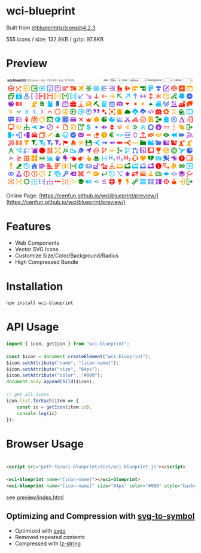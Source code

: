 # wci-blueprint
Built from [@blueprintjs/icons@4.2.3](https://github.com/palantir/blueprint)  

555 icons / size: 132.8KB / gzip: 97.8KB  



# Preview
![screenshot](preview/screenshot.png)

Online Page: [https://cenfun.github.io/wci/blueprint/preview/](https://cenfun.github.io/wci/blueprint/preview/)

# Features
* Web Components
* Vector SVG Icons 
* Customize Size/Color/Background/Radius
* High Compressed Bundle
# Installation
```sh
npm install wci-blueprint
```
# API Usage
```js
import { icon, getIcon } from "wci-blueprint";

const $icon = document.createElement("wci-blueprint");
$icon.setAttribute("name", "[icon-name]");
$icon.setAttribute("size", "64px");
$icon.setAttribute("color", "#000");
document.body.appendChild($icon);

// get all icons
icon.list.forEach(item => {
    const ic = getIcon(item.id);
    console.log(ic)
});
```
# Browser Usage
```html

<script src="path-to/wci-blueprint/dist/wci-blueprint.js"></script>

<wci-blueprint name="[icon-name]"></wci-blueprint>
<wci-blueprint name="[icon-name]" size="64px" color="#000" style="background:#f5f5f5;"></wci-blueprint>
```
see [preview/index.html](preview/index.html)

## Optimizing and Compression with [svg-to-symbol](https://github.com/cenfun/svg-to-symbol)
* Optimized with [svgo](https://github.com/svg/svgo)
* Removed repeated contents
* Compressed with [lz-string](https://github.com/pieroxy/lz-string)